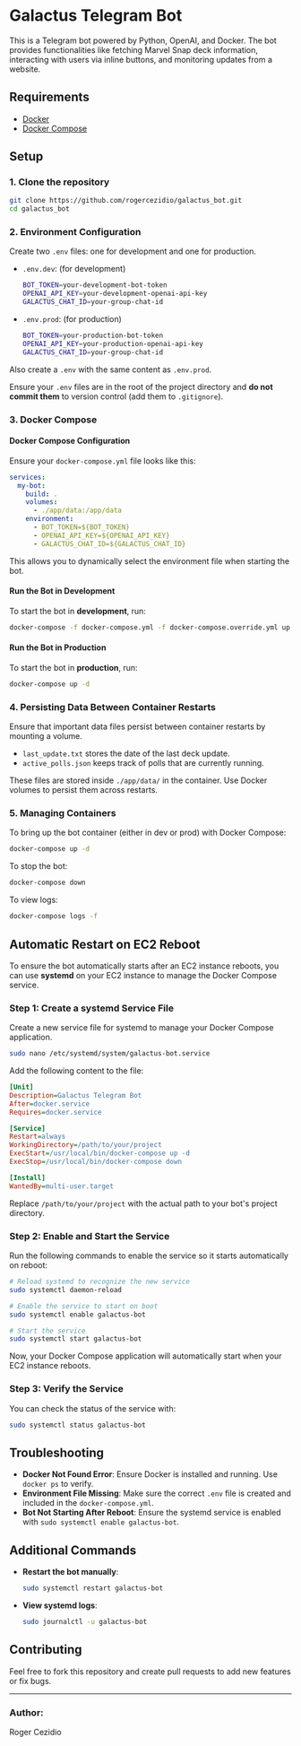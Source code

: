 
# Galactus Telegram Bot

This is a Telegram bot powered by Python, OpenAI, and Docker. The bot provides functionalities like fetching Marvel Snap deck information, interacting with users via inline buttons, and monitoring updates from a website.

## Requirements

- [Docker](https://docs.docker.com/get-docker/)
- [Docker Compose](https://docs.docker.com/compose/install/)

## Setup

### 1. Clone the repository

```bash
git clone https://github.com/rogercezidio/galactus_bot.git
cd galactus_bot
```

### 2. Environment Configuration

Create two `.env` files: one for development and one for production.

- `.env.dev`: (for development)
    ```bash
    BOT_TOKEN=your-development-bot-token
    OPENAI_API_KEY=your-development-openai-api-key
    GALACTUS_CHAT_ID=your-group-chat-id
    ```

- `.env.prod`: (for production)
    ```bash
    BOT_TOKEN=your-production-bot-token
    OPENAI_API_KEY=your-production-openai-api-key
    GALACTUS_CHAT_ID=your-group-chat-id
    ```

Also create a `.env` with the same content as `.env.prod`.

Ensure your `.env` files are in the root of the project directory and **do not commit them** to version control (add them to `.gitignore`).

### 3. Docker Compose

#### Docker Compose Configuration

Ensure your `docker-compose.yml` file looks like this:

```yaml
services:
  my-bot:
    build: . 
    volumes:
      - ./app/data:/app/data
    environment:
      - BOT_TOKEN=${BOT_TOKEN}
      - OPENAI_API_KEY=${OPENAI_API_KEY}
      - GALACTUS_CHAT_ID=${GALACTUS_CHAT_ID}
```

This allows you to dynamically select the environment file when starting the bot.

#### Run the Bot in Development

To start the bot in **development**, run:

```bash
docker-compose -f docker-compose.yml -f docker-compose.override.yml up
```

#### Run the Bot in Production

To start the bot in **production**, run:

```bash
docker-compose up -d
```

### 4. Persisting Data Between Container Restarts

Ensure that important data files persist between container restarts by mounting a volume.

- `last_update.txt` stores the date of the last deck update.
- `active_polls.json` keeps track of polls that are currently running.

These files are stored inside `./app/data/` in the container. Use Docker volumes to persist them across restarts.

### 5. Managing Containers

To bring up the bot container (either in dev or prod) with Docker Compose:

```bash
docker-compose up -d
```

To stop the bot:

```bash
docker-compose down
```

To view logs:

```bash
docker-compose logs -f
```

## Automatic Restart on EC2 Reboot

To ensure the bot automatically starts after an EC2 instance reboots, you can use **systemd** on your EC2 instance to manage the Docker Compose service.

### Step 1: Create a systemd Service File

Create a new service file for systemd to manage your Docker Compose application.

```bash
sudo nano /etc/systemd/system/galactus-bot.service
```

Add the following content to the file:

```ini
[Unit]
Description=Galactus Telegram Bot
After=docker.service
Requires=docker.service

[Service]
Restart=always
WorkingDirectory=/path/to/your/project
ExecStart=/usr/local/bin/docker-compose up -d
ExecStop=/usr/local/bin/docker-compose down

[Install]
WantedBy=multi-user.target
```

Replace `/path/to/your/project` with the actual path to your bot's project directory.

### Step 2: Enable and Start the Service

Run the following commands to enable the service so it starts automatically on reboot:

```bash
# Reload systemd to recognize the new service
sudo systemctl daemon-reload

# Enable the service to start on boot
sudo systemctl enable galactus-bot

# Start the service
sudo systemctl start galactus-bot
```

Now, your Docker Compose application will automatically start when your EC2 instance reboots.

### Step 3: Verify the Service

You can check the status of the service with:

```bash
sudo systemctl status galactus-bot
```

## Troubleshooting

- **Docker Not Found Error**: Ensure Docker is installed and running. Use `docker ps` to verify.
- **Environment File Missing**: Make sure the correct `.env` file is created and included in the `docker-compose.yml`.
- **Bot Not Starting After Reboot**: Ensure the systemd service is enabled with `sudo systemctl enable galactus-bot`.

## Additional Commands

- **Restart the bot manually**:
    ```bash
    sudo systemctl restart galactus-bot
    ```

- **View systemd logs**:
    ```bash
    sudo journalctl -u galactus-bot
    ```

## Contributing

Feel free to fork this repository and create pull requests to add new features or fix bugs.

---

### Author:
Roger Cezidio
